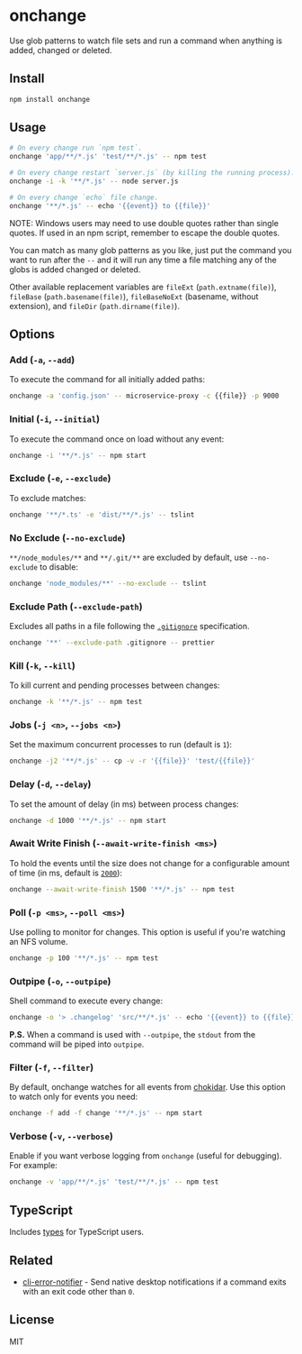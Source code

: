  # onchange

Use glob patterns to watch file sets and run a command when anything is added, changed or deleted.

## Install

```sh
npm install onchange
```

## Usage

```sh
# On every change run `npm test`.
onchange 'app/**/*.js' 'test/**/*.js' -- npm test

# On every change restart `server.js` (by killing the running process).
onchange -i -k '**/*.js' -- node server.js

# On every change `echo` file change.
onchange '**/*.js' -- echo '{{event}} to {{file}}'
```

NOTE: Windows users may need to use double quotes rather than single quotes. If used in an npm script, remember to escape the double quotes.

You can match as many glob patterns as you like, just put the command you want to run after the `--` and it will run any time a file matching any of the globs is added changed or deleted.

Other available replacement variables are `fileExt`
(`path.extname(file)`), `fileBase` (`path.basename(file)`),
`fileBaseNoExt` (basename, without extension), and `fileDir`
(`path.dirname(file)`).

## Options

### Add (`-a`, `--add`)

To execute the command for all initially added paths:

```sh
onchange -a 'config.json' -- microservice-proxy -c {{file}} -p 9000
```

### Initial (`-i`, `--initial`)

To execute the command once on load without any event:

```sh
onchange -i '**/*.js' -- npm start
```

### Exclude (`-e`, `--exclude`)

To exclude matches:

```sh
onchange '**/*.ts' -e 'dist/**/*.js' -- tslint
```

### No Exclude (`--no-exclude`)

`**/node_modules/**` and `**/.git/**` are excluded by default, use `--no-exclude` to disable:

```sh
onchange 'node_modules/**' --no-exclude -- tslint
```

### Exclude Path (`--exclude-path`)

Excludes all paths in a file following the [`.gitignore`](https://git-scm.com/docs/gitignore) specification.

```sh
onchange '**' --exclude-path .gitignore -- prettier
```

### Kill (`-k`, `--kill`)

To kill current and pending processes between changes:

```sh
onchange -k '**/*.js' -- npm test
```

### Jobs (`-j <n>`, `--jobs <n>`)

Set the maximum concurrent processes to run (default is `1`):

```sh
onchange -j2 '**/*.js' -- cp -v -r '{{file}}' 'test/{{file}}'
```

### Delay (`-d`, `--delay`)

To set the amount of delay (in ms) between process changes:

```sh
onchange -d 1000 '**/*.js' -- npm start
```

### Await Write Finish (`--await-write-finish <ms>`)

To hold the events until the size does not change for a configurable amount of time (in ms, default is [`2000`](https://www.npmjs.com/package/chokidar#performance)):

```sh
onchange --await-write-finish 1500 '**/*.js' -- npm test
```

### Poll (`-p <ms>`, `--poll <ms>`)

Use polling to monitor for changes. This option is useful if you're watching an NFS volume.

```sh
onchange -p 100 '**/*.js' -- npm test
```

### Outpipe (`-o`, `--outpipe`)

Shell command to execute every change:

```sh
onchange -o '> .changelog' 'src/**/*.js' -- echo '{{event}} to {{file}}'
```

**P.S.** When a command is used with `--outpipe`, the `stdout` from the command will be piped into `outpipe`.

### Filter (`-f`, `--filter`)

By default, onchange watches for all events from [chokidar](https://github.com/paulmillr/chokidar#methods--events). Use
this option to watch only for events you need:

```sh
onchange -f add -f change '**/*.js' -- npm start
```

### Verbose (`-v`, `--verbose`)

Enable if you want verbose logging from `onchange` (useful for debugging). For example:

```sh
onchange -v 'app/**/*.js' 'test/**/*.js' -- npm test
```

## TypeScript

Includes [types](index.d.ts) for TypeScript users.

## Related

- [cli-error-notifier](https://github.com/micromata/cli-error-notifier) - Send native desktop notifications if a command exits with an exit code other than `0`.

## License

MIT

